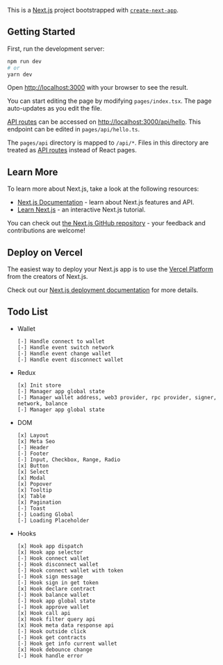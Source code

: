 This is a [Next.js](https://nextjs.org/) project bootstrapped with [`create-next-app`](https://github.com/vercel/next.js/tree/canary/packages/create-next-app).

## Getting Started

First, run the development server:

```bash
npm run dev
# or
yarn dev
```

Open [http://localhost:3000](http://localhost:3000) with your browser to see the result.

You can start editing the page by modifying `pages/index.tsx`. The page auto-updates as you edit the file.

[API routes](https://nextjs.org/docs/api-routes/introduction) can be accessed on [http://localhost:3000/api/hello](http://localhost:3000/api/hello). This endpoint can be edited in `pages/api/hello.ts`.

The `pages/api` directory is mapped to `/api/*`. Files in this directory are treated as [API routes](https://nextjs.org/docs/api-routes/introduction) instead of React pages.

## Learn More

To learn more about Next.js, take a look at the following resources:

- [Next.js Documentation](https://nextjs.org/docs) - learn about Next.js features and API.
- [Learn Next.js](https://nextjs.org/learn) - an interactive Next.js tutorial.

You can check out [the Next.js GitHub repository](https://github.com/vercel/next.js/) - your feedback and contributions are welcome!

## Deploy on Vercel

The easiest way to deploy your Next.js app is to use the [Vercel Platform](https://vercel.com/new?utm_medium=default-template&filter=next.js&utm_source=create-next-app&utm_campaign=create-next-app-readme) from the creators of Next.js.

Check out our [Next.js deployment documentation](https://nextjs.org/docs/deployment) for more details.

## Todo List

- Wallet
  ```
  [-] Handle connect to wallet
  [-] Handle event switch network
  [-] Handle event change wallet
  [-] Handle event disconnect wallet
  ```
- Redux
  ```
  [x] Init store
  [-] Manager app global state
  [-] Manager wallet address, web3 provider, rpc provider, signer, network, balance
  [-] Manager app global state
  ```
- DOM
  ```
  [x] Layout
  [x] Meta Seo
  [-] Header
  [-] Footer
  [-] Input, Checkbox, Range, Radio
  [x] Button
  [x] Select
  [x] Modal
  [x] Popover
  [x] Tooltip
  [x] Table
  [x] Pagination
  [-] Toast
  [-] Loading Global
  [-] Loading Placeholder
  ```
- Hooks
  ```
  [x] Hook app dispatch
  [x] Hook app selector
  [-] Hook connect wallet
  [-] Hook disconnect wallet
  [-] Hook connect wallet with token
  [-] Hook sign message
  [-] Hook sign in get token
  [x] Hook declare contract
  [-] Hook balance wallet
  [-] Hook app global state
  [-] Hook approve wallet
  [x] Hook call api
  [x] Hook filter query api
  [x] Hook meta data response api
  [-] Hook outside click
  [-] Hook get contracts
  [-] Hook get info current wallet
  [x] Hook debounce change
  [-] Hook handle error
  ```
